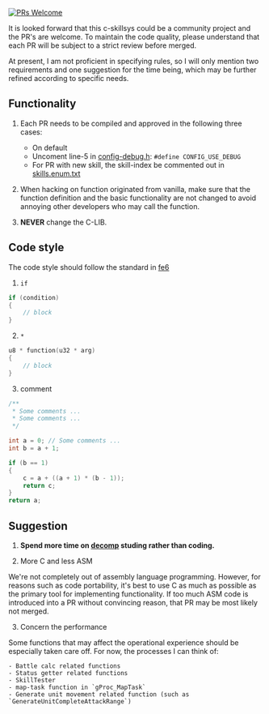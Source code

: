 [![PRs Welcome](https://img.shields.io/badge/PRs-welcome-brightgreen.svg?style=flat-square)](https://makeapullrequest.com)

It is looked forward that this c-skillsys could be a community project and the PR's are welcome. To maintain the code quality, please understand that each PR will be subject to a strict review before merged.

At present, I am not proficient in specifying rules, so I will only mention two requirements and one suggestion for the time being, which may be further refined according to specific needs.

## Functionality

1. Each PR needs to be compiled and approved in the following three cases:
    - On default
    - Uncoment line-5 in [config-debug.h](../include/Configs/config-debug.h): `#define CONFIG_USE_DEBUG`
    - For PR with new skill, the skill-index be commented out in [skills.enum.txt](../include/constants/skills.enum.txt)

2. When hacking on function originated from vanilla, make sure that the function definition and the basic functionality are not changed to avoid annoying other developers who may call the function.

3. **NEVER** change the C-LIB.

## Code style

The code style should follow the standard in [fe6](https://github.com/StanHash/fe6)

1. `if`
```c
if (condition)
{
    // block
}
```

2. `*`
```c
u8 * function(u32 * arg)
{
    // block
}
```

3. comment
```c
/**
 * Some comments ...
 * Some comments ...
 */

int a = 0; // Some comments ...
int b = a + 1;

if (b == 1)
{
    c = a + ((a + 1) * (b - 1));
    return c;
}
return a;
```

## Suggestion

1. **Spend more time on [decomp](https://github.com/FireEmblemUniverse/fireemblem8u) studing rather than coding.**

2. More C and less ASM

We're not completely out of assembly language programming. However, for reasons such as code portability, it's best to use C as much as possible as the primary tool for implementing functionality. If too much ASM code is introduced into a PR without convincing reason, that PR may be most likely not merged.

3. Concern the performance

Some functions that may affect the operational experience should be especially taken care off. For now, the processes I can think of:

    - Battle calc related functions
    - Status getter related functions
    - SkillTester
    - map-task function in `gProc_MapTask`
    - Generate unit movement related function (such as `GenerateUnitCompleteAttackRange`)

